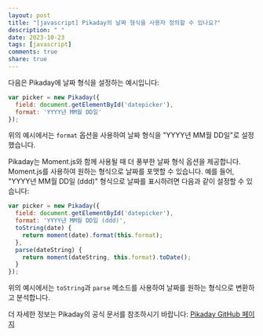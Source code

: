 ```yaml
---
layout: post
title: "[javascript] Pikaday의 날짜 형식을 사용자 정의할 수 있나요?"
description: " "
date: 2023-10-23
tags: [javascript]
comments: true
share: true
---
```


다음은 Pikaday에 날짜 형식을 설정하는 예시입니다:

```javascript
var picker = new Pikaday({
  field: document.getElementById('datepicker'),
  format: 'YYYY년 MM월 DD일'
});
```

위의 예시에서는 `format` 옵션을 사용하여 날짜 형식을 "YYYY년 MM월 DD일"로 설정했습니다. 

Pikaday는 Moment.js와 함께 사용될 때 더 풍부한 날짜 형식 옵션을 제공합니다. Moment.js를 사용하여 원하는 형식으로 날짜를 포맷할 수 있습니다. 예를 들어, "YYYY년 MM월 DD일 (ddd)" 형식으로 날짜를 표시하려면 다음과 같이 설정할 수 있습니다:

```javascript
var picker = new Pikaday({
  field: document.getElementById('datepicker'),
  format: 'YYYY년 MM월 DD일 (ddd)',
  toString(date) {
    return moment(date).format(this.format);
  },
  parse(dateString) {
    return moment(dateString, this.format).toDate();
  }
});
```

위의 예시에서는 `toString`과 `parse` 메소드를 사용하여 날짜를 원하는 형식으로 변환하고 분석합니다.

더 자세한 정보는 Pikaday의 공식 문서를 참조하시기 바랍니다: [Pikaday GitHub 페이지](https://github.com/Pikaday/Pikaday)